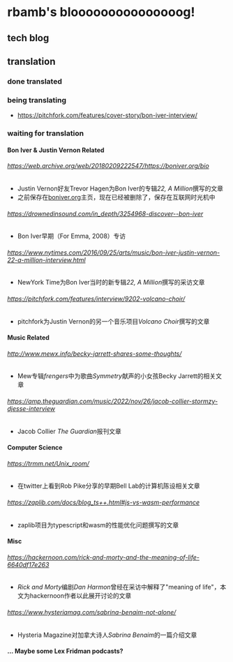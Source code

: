 # rbamb's blooooooooooooooog!

## tech blog

## translation

### done translated

### being translating

* https://pitchfork.com/features/cover-story/bon-iver-interview/

### waiting for translation

#### Bon Iver & Justin Vernon Related

###### https://web.archive.org/web/20180209222547/https://boniver.org/bio

* Justin Vernon好友Trevor Hagen为Bon Iver的专辑*22, A Million*撰写的文章
* 之前保存在[boniver.org](boniver.org)主页，现在已经被删除了，保存在互联网时光机中

###### https://drownedinsound.com/in_depth/3254968-discover--bon-iver

* Bon Iver早期（For Emma, 2008）专访

###### https://www.nytimes.com/2016/09/25/arts/music/bon-iver-justin-vernon-22-a-million-interview.html

* NewYork Time为Bon Iver当时的新专辑*22, A Million*撰写的采访文章

###### https://pitchfork.com/features/interview/9202-volcano-choir/

* pitchfork为Justin Vernon的另一个音乐项目*Volcano Choir*撰写的文章

#### Music Related

###### http://www.mewx.info/becky-jarrett-shares-some-thoughts/

* Mew专辑*frengers*中为歌曲*Symmetry*献声的小女孩Becky Jarrett的相关文章

###### https://amp.theguardian.com/music/2022/nov/26/jacob-collier-stormzy-djesse-interview

* Jacob Collier *The Guardian*报刊文章

#### Computer Science

###### https://trmm.net/Unix_room/

* 在twitter上看到Rob Pike分享的早期Bell Lab的计算机陈设相关文章

###### https://zaplib.com/docs/blog_ts++.html#js-vs-wasm-performance

* zaplib项目为typescript和wasm的性能优化问题撰写的文章

#### Misc

###### https://hackernoon.com/rick-and-morty-and-the-meaning-of-life-6640df17e263
  
* *Rick and Morty*编剧*Dan Harmon*曾经在采访中解释了"meaning of life"，本文为hackernoon作者以此展开讨论的文章

###### https://www.hysteriamag.com/sabrina-benaim-not-alone/

* Hysteria Magazine对加拿大诗人*Sabrina Benaim*的一篇介绍文章

#### ... Maybe some Lex Fridman podcasts?
